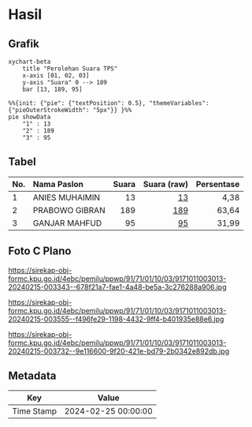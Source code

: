 # Hasil

## Grafik

```mermaid
xychart-beta
    title "Perolehan Suara TPS"
    x-axis [01, 02, 03]
    y-axis "Suara" 0 --> 189
    bar [13, 189, 95]
```

```mermaid
%%{init: {"pie": {"textPosition": 0.5}, "themeVariables": {"pieOuterStrokeWidth": "5px"}} }%%
pie showData
    "1" : 13
    "2" : 189
    "3" : 95
```

## Tabel

| No. | Nama Paslon    | Suara | Suara (raw) | Persentase |
|:--- |:-------------- | -----:| -----------:| ----------:|
| 1   | ANIES MUHAIMIN | 13    | [13][p-1]   | 4,38       |
| 2   | PRABOWO GIBRAN | 189   | [189][p-2]  | 63,64      |
| 3   | GANJAR MAHFUD  | 95    | [95][p-3]   | 31,99      |


[p-1]: https://github.com/gigit-pemilu/pemilu-2024-91-papua/blob/main/pilpres/hitung-suara/sub/91-papua/sub/71-kota-jayapura/sub/01-jayapura-utara/sub/1003-trikora/sub/013-tps/sub/paslon-1.txt
[p-2]: https://github.com/gigit-pemilu/pemilu-2024-91-papua/blob/main/pilpres/hitung-suara/sub/91-papua/sub/71-kota-jayapura/sub/01-jayapura-utara/sub/1003-trikora/sub/013-tps/sub/paslon-2.txt
[p-3]: https://github.com/gigit-pemilu/pemilu-2024-91-papua/blob/main/pilpres/hitung-suara/sub/91-papua/sub/71-kota-jayapura/sub/01-jayapura-utara/sub/1003-trikora/sub/013-tps/sub/paslon-3.txt

## Foto C Plano

https://sirekap-obj-formc.kpu.go.id/4ebc/pemilu/ppwp/91/71/01/10/03/9171011003013-20240215-003343--678f21a7-fae1-4a48-be5a-3c276288a906.jpg

https://sirekap-obj-formc.kpu.go.id/4ebc/pemilu/ppwp/91/71/01/10/03/9171011003013-20240215-003555--f496fe29-1198-4432-9ff4-b401935e88e6.jpg

https://sirekap-obj-formc.kpu.go.id/4ebc/pemilu/ppwp/91/71/01/10/03/9171011003013-20240215-003732--9e116600-9f20-421e-bd79-2b0342e892db.jpg


## Metadata

| Key        | Value               |
| ---------- | ------------------- |
| Time Stamp | 2024-02-25 00:00:00 |



